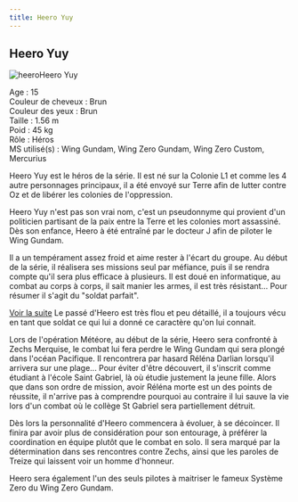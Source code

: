 ```yaml
---
title: Heero Yuy
---
```


Heero Yuy
---------

![heero](/images/stories/saga/gundamwing/persos/heero.jpg)Heero Yuy  
  
Age : 15  
Couleur de cheveux : Brun  
Couleur des yeux : Brun  
Taille : 1.56 m  
Poid : 45 kg  
Rôle : Héros  
MS utilisé(s) : Wing Gundam, Wing Zero Gundam, Wing Zero Custom, Mercurius  
  
Heero Yuy est le héros de la série. Il est né sur la Colonie L1 et comme les 4 autre personnages principaux, il a été envoyé sur Terre afin de lutter contre Oz et de libérer les colonies de l'oppression.


Heero Yuy n'est pas son vrai nom, c'est un pseudonnyme qui provient d'un politicien partisant de la paix entre la Terre et les colonies mort assassiné. Dès son enfance, Heero à été entraîné par le docteur J afin de piloter le Wing Gundam.


Il a un tempérament assez froid et aime rester à l'écart du groupe. Au début de la série, il réalisera ses missions seul par méfiance, puis il se rendra compte qu'il sera plus efficace à plusieurs. Il est doué en informatique, au combat au corps à corps, il sait manier les armes, il est très résistant... Pour résumer il s'agit du "soldat parfait".


[Voir la suite](javascript:spoiler();)
Le passé d'Heero est très flou et peu détaillé, il a toujours vécu en tant que soldat ce qui lui a donné ce caractère qu'on lui connait.


Lors de l'opération Météore, au début de la série, Heero sera confronté à Zechs Merquise, le combat lui fera perdre le Wing Gundam qui sera plongé dans l'océan Pacifique. Il rencontrera par hasard Réléna Darlian lorsqu'il arrivera sur une plage... Pour éviter d'être découvert, il s'inscrit comme étudiant à l'école Saint Gabriel, là où étudie justement la jeune fille. Alors que dans son ordre de mission, avoir Réléna morte est un des points de réussite, il n'arrive pas à comprendre pourquoi au contraire il lui sauve la vie lors d'un combat où le collège St Gabriel sera partiellement détruit.


Dès lors la personnalité d'Heero commencera à évoluer, à se décoincer. Il finira par avoir plus de considération pour son entourage, à préférer la coordination en équipe plutôt que le combat en solo. Il sera marqué par la détermination dans ses rencontres contre Zechs, ainsi que les paroles de Treize qui laissent voir un homme d'honneur.


Heero sera également l'un des seuls pilotes à maitriser le fameux Système Zero du Wing Zero Gundam.


